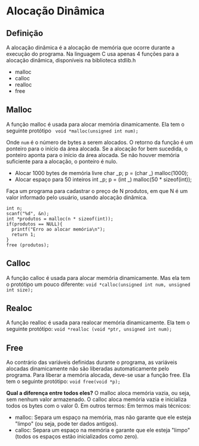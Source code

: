 # Alocação Dinâmica

## Definição

A alocação dinâmica é a alocação de memória que ocorre durante a execução do programa.
Na linguagem C usa apenas 4 funções para a alocação dinâmica, disponíveis na biblioteca stdlib.h

- malloc
- calloc
- realloc
- free

## Malloc

A função malloc é usada para alocar memória dinamicamente. Ela tem o seguinte protótipo ` void *malloc(unsigned int num);`

Onde `num` é o número de bytes a serem alocados. O retorno da
função é um ponteiro para o início da área alocada. Se a alocação for bem sucedida, o ponteiro aponta para o início da área alocada. Se não houver memória suficiente para a alocação, o ponteiro é nulo.

- Alocar 1000 bytes de memória livre
  char _p;
  p = (char _) malloc(1000);
- Alocar espaço para 50 inteiros
  int _p;
  p = (int _) malloc(50 \* sizeof(int));

Faça um programa para cadastrar o preço de N produtos, em que N é um valor informado pelo usuário, usando alocação dinâmica.

```
int n;
scanf("%d", &n);
int *produtos = malloc(n * sizeof(int));
if(produtos == NULL){
  printf("Erro ao alocar memória\n");
  return 1;
}
free (produtos);
```

## Calloc

A função calloc é usada para alocar memória dinamicamente. Mas ela tem o protótipo um pouco diferente:
`void *calloc(unsigned int num, unsigned int size);`

## Realoc

A função realloc é usada para realocar memória dinamicamente. Ela tem o seguinte protótipo:
`void *realloc (void *ptr, unsigned int num);`

## Free

Ao contrário das variáveis definidas durante o programa, as variáveis alocadas dinamicamente não são liberadas automaticamente pelo programa.
Para liberar a memória alocada, deve-se usar a função free. Ela tem o seguinte protótipo:
`void free(void *p);`

**Qual a diferença entre todos eles?**
O malloc aloca memória vazia, ou seja, sem nenhum valor armazenado.
O calloc aloca memória vazia e inicializa todos os bytes com o valor 0.
Em outros termos:
Em termos mais técnicos:

- malloc: Separa um espaço na memória, mas não garante que ele esteja "limpo" (ou seja, pode ter dados antigos).
- calloc: Separa um espaço na memória e garante que ele esteja "limpo" (todos os espaços estão inicializados como zero).
